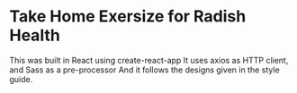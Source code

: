 # Take Home Exersize for Radish Health

This was built in React using create-react-app 
It uses axios as HTTP client, and Sass as a pre-processor
And it follows the designs given in the style guide. 